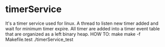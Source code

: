 # timerService
It's a timer service used for linux. A thread to listen new timer added and wait for minimum timer expire. All timer are added into a timer event table that are organized as a left binary heap.
HOW TO:
make
make -f Makefile.test
./timerService_test
